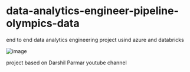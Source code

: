 # data-analytics-engineer-pipeline-olympics-data
end to end data analytics engineering project usind azure and databricks

![image](https://github.com/lauranonato/data-engineer-pipeline-olympics/assets/56266061/ca4b2d06-4b3e-422d-bcd5-6aae746ab500)

project based on Darshil Parmar youtube channel

